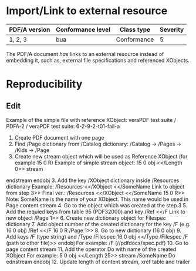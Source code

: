 # Import/Link to external resource

| PDF/A version | Conformance level | Class type  | Severity |
| ------------- | ----------------- | ----------  | -------- |
| 1, 2, 3       | bua               | Conformance | 5        |

The PDF/A document _has_ links to an external resource instead of embedding it, such as, external file specifications and referenced XObjects.
# Reproducibility
## Edit
Example of the simple file with reference XObject:
veraPDF test suite / PDFA-2 / veraPDF test suite: 6-2-9-2-t01-fail-a

1. Create PDF document with one page
2. Find /Page dictionary from /Catalog dictionary:
/Catalog -> /Pages -> /Kids -> /Page
3. Create new stream object which will be used as Reference XObject (for example 15 0 R)
Example of simple stream object:
15 0 obj
<</Length 0>>
stream

endstream
endobj
3. Add the key /XObject dictionary inside /Resources dictionary
Example: /Resources <</XObject <</SomeName Link to object from step 3>>
Final ver.: /Resources <</XObject <</SomeName 15 0 R>>
Note: SomeName is the name of your XObject. This name would be used in Page content stream
4. Go to the object which was created at the step 3
5. Add the requied keys from table 95 (PDF32000) and key /Ref <</F Link to new object /Page 1>>
6. Create new dictionary object for Filespec dictionary
7. Add object number of the created dictionary for the key /F (e.g. 16 0 obj)
/Ref <</F 16 0 R /Page 1>>
8. Go to new dictionary (16 0 obj)
9. Add keys /F (type string) and /Type /Filespec
16 0 obj
<</Type /Filespec /F (path to other file)>>
endobj
For example: /F (//pdfdocs/spec.pdf)
10. Go to page content stream
11. Add the operator Do with name of the created XObject
For example:
5 0 obj
<</Length 25>>
stream
/SomeName Do
ednstream
endobj
12. Update length of content stream, xref table and trailer
